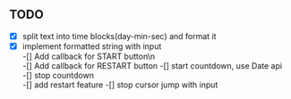 ## TODO

-[x] split text into time blocks(day-min-sec) and format it
-[x] implement formatted string with input  
-[] Add callback for START button\n  
-[] Add callback for RESTART button 
-[] start countdown, use Date api   
-[] stop countdown  
-[] add restart feature 
-[] stop cursor jump with input 